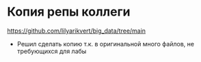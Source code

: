 # Копия репы коллеги

https://github.com/lilyarikvert/big_data/tree/main
- Решил сделать копию т.к. в оригинальной много файлов, не требующихся для лабы
